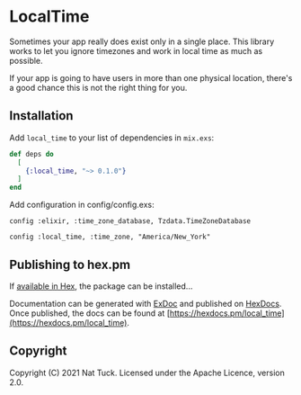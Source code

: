 # LocalTime

Sometimes your app really does exist only in a single place. This library works
to let you ignore timezones and work in local time as much as possible.

If your app is going to have users in more than one physical location, there's a good chance this is not the right thing for you.

## Installation

Add `local_time` to your list of dependencies in `mix.exs`:

```elixir
def deps do
  [
    {:local_time, "~> 0.1.0"}
  ]
end
```

Add configuration in config/config.exs:

```
config :elixir, :time_zone_database, Tzdata.TimeZoneDatabase

config :local_time, :time_zone, "America/New_York"
```

## Publishing to hex.pm

If [available in Hex](https://hex.pm/docs/publish), the package can be installed...

Documentation can be generated with [ExDoc](https://github.com/elixir-lang/ex_doc)
and published on [HexDocs](https://hexdocs.pm). Once published, the docs can
be found at [https://hexdocs.pm/local_time](https://hexdocs.pm/local_time).

## Copyright

Copyright (C) 2021 Nat Tuck. Licensed under the Apache Licence, version 2.0.
